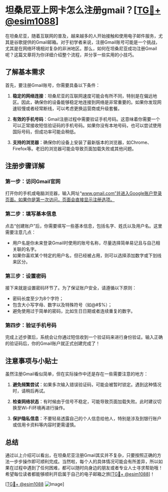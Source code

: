 # 坦桑尼亚上网卡怎么注册gmail？[[TG💪+ @esim1088](https://t.me/s/esim1088)]

在坦桑尼亚，随着互联网的普及，越来越多的人开始接触和使用电子邮件服务，尤其是谷歌提供的Gmail邮箱。对于初学者来说，注册Gmail账号可能是一个挑战，尤其是在网络环境相对复杂的非洲地区。那么，如何在坦桑尼亚成功注册Gmail呢？这篇文章将为你详细介绍整个流程，并分享一些实用的小技巧。

## 了解基本需求

首先，要注册Gmail账号，你需要具备以下条件：

1. **稳定的网络连接**：坦桑尼亚的互联网速度可能会有所不同，特别是在偏远地区。因此，确保你的设备能够稳定地连接到网络是非常重要的。如果你发现网速较慢或者经常断线，可以考虑更换运营商或升级套餐。
   
2. **有效的手机号码**：Gmail注册过程中需要验证手机号码。这意味着你需要一个可以正常接收短信验证码的手机号码。如果你没有本地号码，也可以尝试使用国际号码，但成功率可能会稍低。

3. **支持的浏览器**：确保你的设备上安装了最新版本的浏览器，如Chrome、Firefox等。老旧的浏览器可能会导致页面加载失败或其他问题。

## 注册步骤详解

### 第一步：访问Gmail官网

打开你的手机或电脑浏览器，输入网址“www.gmail.com”并进入Google账户登录页面。如果你是第一次访问，页面会直接显示注册选项。

### 第二步：填写基本信息

点击“创建账户”后，你需要填写一些基本信息，包括名字、姓氏以及用户名。这里需要注意几点：

- 用户名是你未来登录Gmail时使用的账号名称，尽量选择简单易记且与自己相关联的名字。
- 如果你喜欢某个特定的用户名，但已经被占用，则可以选择添加数字或下划线来区分。

### 第三步：设置密码

接下来就是设置密码环节了。为了保证账户安全，请遵循以下原则：

- 密码长度至少为8个字符；
- 包含大小写字母、数字以及特殊符号（如@#$%）；
- 避免使用过于简单的密码，比如生日日期或者连续重复的数字。

### 第四步：验证手机号码

完成上述步骤后，系统会让你通过短信收到一个验证码来进行身份验证。输入正确的验证码后，你的Gmail账户就正式创建完成了！

## 注意事项与小贴士

虽然注册Gmail看似简单，但在实际操作中还是存在一些需要注意的地方：

1. **避免频繁尝试**：如果多次输入错误验证码，可能会被暂时锁定。遇到这种情况时，请稍后再试。
   
2. **检查网络状态**：有时候由于信号不稳定，可能导致页面加载失败。此时建议切换至Wi-Fi环境再进行操作。

3. **保护隐私信息**：不要轻易透露自己的个人信息给他人，特别是涉及到银行账户或信用卡资料等内容时更需谨慎。

## 总结

通过以上介绍可以看出，在坦桑尼亚注册Gmail其实并不复杂，只要按照正确的方法一步步操作即可顺利完成。当然啦，每个人的具体情况可能会有所差异，所以如果在过程中遇到了任何困难，都可以随时向身边的朋友或者专业人士寻求帮助哦！希望每位读者都能够顺利开启属于自己的电子邮箱之旅[[TG💪+ @esim1088](https://t.me/s/esim1088)]！

[[TG💪+ @esim1088](https://t.me/s/esim1088) ![Image](https://i.postimg.cc/4NQfJmqS/Snipaste-2025-05-13-00-14-12.png)]